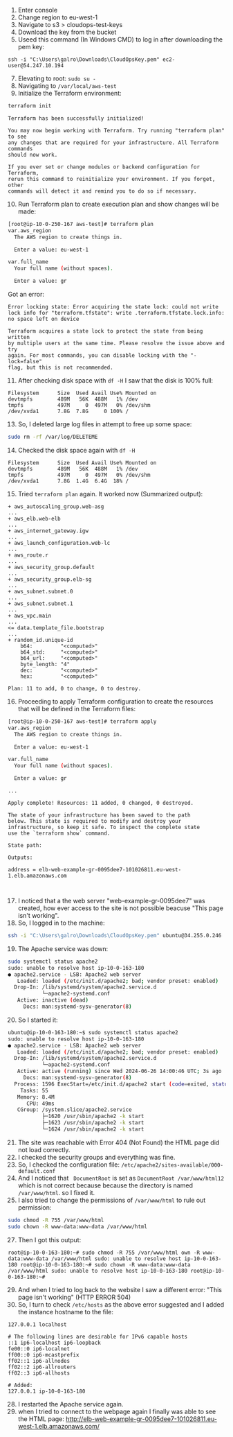1. Enter console
2. Change region to eu-west-1
3. Navigate to s3 > cloudops-test-keys
4. Download the key from the bucket
6. Useed this command (In Windows CMD) to log in after downloading the pem key:

```shell
ssh -i "C:\Users\galro\Downloads\CloudOpsKey.pem" ec2-user@54.247.10.194
```

7. Elevating to root: ``sudo su -``
8. Navigating to ``/var/local/aws-test``
9. Initialize the Terraform environment:
```bash
terraform init
```

```Output
Terraform has been successfully initialized!

You may now begin working with Terraform. Try running "terraform plan" to see
any changes that are required for your infrastructure. All Terraform commands
should now work.

If you ever set or change modules or backend configuration for Terraform,
rerun this command to reinitialize your environment. If you forget, other
commands will detect it and remind you to do so if necessary.
```

10. Run Terraform plan to create execution plan and show changes will be made:
```bash
[root@ip-10-0-250-167 aws-test]# terraform plan
var.aws_region
  The AWS region to create things in.

  Enter a value: eu-west-1

var.full_name
  Your full name (without spaces).

  Enter a value: gr
```

Got an error:
```Error Output
Error locking state: Error acquiring the state lock: could not write lock info for "terraform.tfstate": write .terraform.tfstate.lock.info: no space left on device

Terraform acquires a state lock to protect the state from being written
by multiple users at the same time. Please resolve the issue above and try
again. For most commands, you can disable locking with the "-lock=false"
flag, but this is not recommended.
```

11. After checking disk space with ``df -H`` I saw that the disk is 100% full:

```Output
Filesystem      Size  Used Avail Use% Mounted on
devtmpfs        489M   56K  488M   1% /dev
tmpfs           497M     0  497M   0% /dev/shm
/dev/xvda1      7.8G  7.8G     0 100% /
```


13. So, I deleted large log files in attempt to free up some space: 

```bash
sudo rm -rf /var/log/DELETEME
```

14. Checked the disk space again with ``df -H``
```Output
Filesystem      Size  Used Avail Use% Mounted on
devtmpfs        489M   56K  488M   1% /dev
tmpfs           497M     0  497M   0% /dev/shm
/dev/xvda1      7.8G  1.4G  6.4G  18% /
```

15. Tried ``terraform plan`` again. It worked now (Summarized output):
```Output
+ aws_autoscaling_group.web-asg
...
+ aws_elb.web-elb
...
+ aws_internet_gateway.igw
...
+ aws_launch_configuration.web-lc
...
+ aws_route.r
...
+ aws_security_group.default
...
+ aws_security_group.elb-sg
...
+ aws_subnet.subnet.0
...
+ aws_subnet.subnet.1
...
+ aws_vpc.main
...
<= data.template_file.bootstrap
...
+ random_id.unique-id
    b64:         "<computed>"
    b64_std:     "<computed>"
    b64_url:     "<computed>"
    byte_length: "4"
    dec:         "<computed>"
    hex:         "<computed>"

Plan: 11 to add, 0 to change, 0 to destroy.
```

16. Proceeding to apply Terraform configuration to create the resources that will be defined in the Terraform files:
```bash
[root@ip-10-0-250-167 aws-test]# terraform apply
var.aws_region
  The AWS region to create things in.

  Enter a value: eu-west-1

var.full_name
  Your full name (without spaces).

  Enter a value: gr
```

```Output
...

Apply complete! Resources: 11 added, 0 changed, 0 destroyed.

The state of your infrastructure has been saved to the path
below. This state is required to modify and destroy your
infrastructure, so keep it safe. To inspect the complete state
use the `terraform show` command.

State path:

Outputs:

address = elb-web-example-gr-0095dee7-101026811.eu-west-1.elb.amazonaws.com



```

17. I noticed that a the web server "web-example-gr-0095dee7" was created, how ever access to the site is not possible beacuse "This page isn't working". 
18. So, I logged in to the machine: 
```bash
ssh -i "C:\Users\galro\Downloads\CloudOpsKey.pem" ubuntu@34.255.0.246
```

19. The Apache service was down:
```bash
sudo systemctl status apache2
sudo: unable to resolve host ip-10-0-163-180
● apache2.service - LSB: Apache2 web server
   Loaded: loaded (/etc/init.d/apache2; bad; vendor preset: enabled)
  Drop-In: /lib/systemd/system/apache2.service.d
           └─apache2-systemd.conf
   Active: inactive (dead)
     Docs: man:systemd-sysv-generator(8)
```

20. So  I started it:
```bash
ubuntu@ip-10-0-163-180:~$ sudo systemctl status apache2
sudo: unable to resolve host ip-10-0-163-180
● apache2.service - LSB: Apache2 web server
   Loaded: loaded (/etc/init.d/apache2; bad; vendor preset: enabled)
  Drop-In: /lib/systemd/system/apache2.service.d
           └─apache2-systemd.conf
   Active: active (running) since Wed 2024-06-26 14:00:46 UTC; 3s ago
     Docs: man:systemd-sysv-generator(8)
  Process: 1596 ExecStart=/etc/init.d/apache2 start (code=exited, status=0/SUCCESS)
    Tasks: 55
   Memory: 8.4M
      CPU: 49ms
   CGroup: /system.slice/apache2.service
           ├─1620 /usr/sbin/apache2 -k start
           ├─1623 /usr/sbin/apache2 -k start
           └─1624 /usr/sbin/apache2 -k start
```

21. The site was reachable with Error 404 (Not Found) the HTML page did not load correctly.
22. I checked the security groups and everything was fine. 
23. So, I checked the configuration file: ``/etc/apache2/sites-available/000-default.conf``
24. And I noticed that `` DocumentRoot`` is set as ``DocumentRoot /var/www/html12`` which is not correct because because the directory is named   ``/var/www/html``. so I fixed it.
25. I also tried to change the permissions of ``/var/www/html`` to rule out permission:
```bash
sudo chmod -R 755 /var/www/html
sudo chown -R www-data:www-data /var/www/html
```

27. Then I got this output:
```Output
root@ip-10-0-163-180:~# sudo chmod -R 755 /var/www/html own -R www-data:www-data /var/www/html sudo: unable to resolve host ip-10-0-163-180 root@ip-10-0-163-180:~# sudo chown -R www-data:www-data /var/www/html sudo: unable to resolve host ip-10-0-163-180 root@ip-10-0-163-180:~#
```

29. And when I tried to log  back to the website I saw a different error: "This page isn't working" (HTTP ERROR 504)
30. So, I turn to check ``/etc/hosts`` as the above error suggested and I added the instance hostname to the file:
```
127.0.0.1 localhost

# The following lines are desirable for IPv6 capable hosts
::1 ip6-localhost ip6-loopback
fe00::0 ip6-localnet
ff00::0 ip6-mcastprefix
ff02::1 ip6-allnodes
ff02::2 ip6-allrouters
ff02::3 ip6-allhosts

# Added:
127.0.0.1 ip-10-0-163-180
```

28. I restarted the Apache service again.
29. when I tried to connect to the webpage again I finally was able to see the HTML page: 
	http://elb-web-example-gr-0095dee7-101026811.eu-west-1.elb.amazonaws.com/

